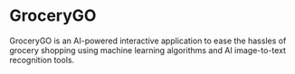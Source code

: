 # GroceryGO
 GroceryGO is an AI-powered interactive application to ease the hassles of grocery shopping using machine learning algorithms and AI image-to-text recognition tools.

